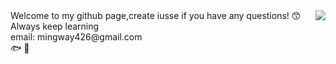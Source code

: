 <img align="right" src="https://github-readme-stats.vercel.app/api?username=mingway426&show_icons=true&icon_color=CE1D2D&text_color=718096&bg_color=ffffff&hide_title=true" />
Welcome to my github page,create iusse if you have any questions! 😙
<br>Always keep learning<br>
email: mingway426@gmail.com<br>
🐟 🎣
